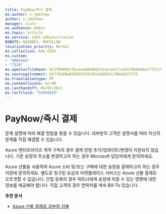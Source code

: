 ```yaml
---
title: PayNow/즉시 결제
ms.author: v-jmathew
author: v-jmathew
manager: scotv
ms.audience: Admin
ms.topic: article
ms.service: o365-administration
ROBOTS: NOINDEX, NOFOLLOW
localization_priority: Normal
ms.collection: Adm_O365
ms.custom:
- "9004164"
- "7329"
ms.openlocfilehash: 822f098967fbce4a80b96b232ae3e3c7ce5470b00e0a77737c090798ca6945fc
ms.sourcegitcommit: b5f7da89a650d2915dc652449623c78be6247175
ms.translationtype: MT
ms.contentlocale: ko-KR
ms.lasthandoff: 08/05/2021
ms.locfileid: "53944425"
---
```

# <a name="paynowmake-payment-immediately"></a>PayNow/즉시 결제

문제 설명에 따라 해결 방법을 찾을 수 있습니다. 대부분의 고객은 설명서를 따라 자신의 문제를 직접 해결할 수 있습니다.

Azure 엔터프라이즈 계약 구독의 경우 결제 방법 추가/업데이트/변경이 지원되지 않습니다. 기존 송장의 주소를 변경하고자 하는 경우 Microsoft 담당자에게 문의하세요.

Azure 선불을 사용하여 Azure 소비 및/또는 구매에 대한 송장을 결제하고자 하는 경우 지원에 문의하세요. 별도로 청구된 요금과 마켓플레이스 서비스는 Azure 선불 결제로 오프셋할 수 없습니다. 간접 등록의 경우 파트너에게 송장에 미칠 수 있는 영향에 대한 정보를 제공해야 합니다. 직접 고객의 경우 연락처를 계속 Bill-To 있습니다.

**추천 문서**

- [Azure 선불 결제로 과부하 지불](https://docs.microsoft.com/azure/cost-management-billing/manage/ea-portal-enrollment-invoices#pay-your-overage-with-your-azure-prepayment)
